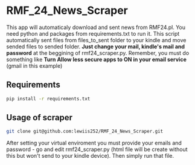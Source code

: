 # RMF_24_News_Scraper
This app will automaticaly download and sent news from RMF24.pl. You need python and packages from requirements.txt to run it. 
This script automatically sent files from files_to_sent folder to your kindle and move sended files to sended folder.
**Just change your mail, kindle's mail and password** at the beggining of rmf24_scraper.py.
Remember, you must do something like **Turn Allow less secure apps to ON in your email service** (gmail in this example)

## Requirements
``` sh
pip install -r requirements.txt
```

## Usage of scraper

```sh
git clone git@github.com:lewiis252/RMF_24_News_Scraper.git
```

After setting your virtual enviroment you must provide your emails and password - go and edit rmf24_scraper.py (html file will be create without this but won't send to your kindle device). Then simply run that file. 

